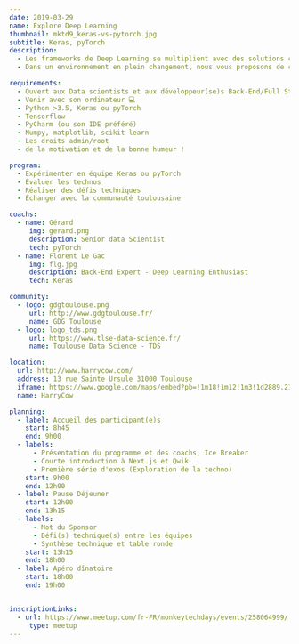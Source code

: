 ```yaml
---
date: 2019-03-29
name: Explore Deep Learning
thumbnail: mktd9_keras-vs-pytorch.jpg
subtitle: Keras, pyTorch
description:
  - Les frameworks de Deep Learning se multiplient avec des solutions comme Keras, Torch, CNTK, Caffe …
  - Dans un environnement en plein changement, nous vous proposons de comprendre les principes fondamentaux d’un réseau profond de neurones artificiels et appliquer les techniques modernes de Deep Learning à travers deux gros Framework du marché (:) Keras et pyTorch.

requirements:
  - Ouvert aux Data scientists et aux développeur(se)s Back-End/Full Stack
  - Venir avec son ordinateur 💻
  - Python >3.5, Keras ou pyTorch
  - Tensorflow
  - PyCharm (ou son IDE préféré)
  - Numpy, matplotlib, scikit-learn
  - Les droits admin/root
  - de la motivation et de la bonne humeur !

program:
  - Expérimenter en équipe Keras ou pyTorch
  - Évaluer les technos
  - Réaliser des défis techniques
  - Échanger avec la communauté toulousaine

coachs:
  - name: Gérard
     img: gerard.png
     description: Senior data Scientist
     tech: pyTorch
  - name: Florent Le Gac
     img: flg.jpg
     description: Back-End Expert - Deep Learning Enthusiast
     tech: Keras

community:
  - logo: gdgtoulouse.png
     url: http://www.gdgtoulouse.fr/
     name: GDG Toulouse
  - logo: logo_tds.png
     url: https://www.tlse-data-science.fr/
     name: Toulouse Data Science - TDS

location:
  url: http://www.harrycow.com/
  address: 13 rue Sainte Ursule 31000 Toulouse
  iframe: https://www.google.com/maps/embed?pb=!1m18!1m12!1m3!1d2889.2108114431708!2d1.4394906157111187!3d43.60215206374777!2m3!1f0!2f0!3f0!3m2!1i1024!2i768!4f13.1!3m3!1m2!1s0x12aebb6258220a07%3A0xf1d45637938f3453!2sHarryCow!5e0!3m2!1sfr!2sfr!4v1466094946954
  name: HarryCow

planning:
  - label: Accueil des participant(e)s
    start: 8h45
    end: 9h00
  - labels:
      - Présentation du programme et des coachs, Ice Breaker
      - Courte introduction à Next.js et Qwik
      - Première série d'exos (Exploration de la techno)
    start: 9h00
    end: 12h00
  - label: Pause Déjeuner
    start: 12h00
    end: 13h15
  - labels:
      - Mot du Sponsor
      - Défi(s) technique(s) entre les équipes
      - Synthèse technique et table ronde
    start: 13h15
    end: 18h00
  - label: Apéro dînatoire
    start: 18h00
    end: 19h00


inscriptionLinks:
  - url: https://www.meetup.com/fr-FR/monkeytechdays/events/258064999/
     type: meetup
---
```

